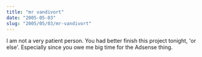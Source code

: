 ```yaml
--- 
title: "mr vandivort"
date: "2005-05-03"
slug: "2005/05/03/mr-vandivort"
---
```

I am not a very patient person.  You had better finish this project tonight, 'or else'.  Especially since you owe me big time for the Adsense thing.
